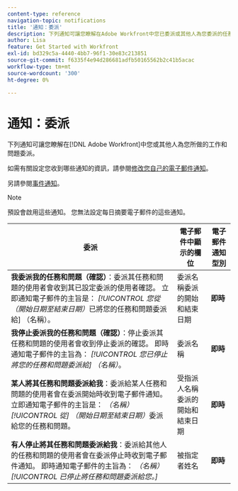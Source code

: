 ```yaml
---
content-type: reference
navigation-topic: notifications
title: '通知：委派'
description: 下列通知可讓您瞭解在Adobe Workfront中您已委派或其他人為您委派的任務和問題。
author: Lisa
feature: Get Started with Workfront
exl-id: bd329c5a-4440-4bb7-96f1-30e83c213851
source-git-commit: f6335f4e94d286681adfb50165562b2c41b5acac
workflow-type: tm+mt
source-wordcount: '300'
ht-degree: 0%

---
```


# 通知：委派

下列通知可讓您瞭解在[!DNL Adobe Workfront]中您或其他人為您所做的工作和問題委派。

如需有關設定您收到哪些通知的資訊，請參閱[修改您自己的電子郵件通知](activate-or-deactivate-your-own-event-notifications.md)。

另請參閱[事件通知](event-notifications.md)。

>[!NOTE]
>
>預設會啟用這些通知。 您無法設定每日摘要電子郵件的這些通知。

| 委派 | 電子郵件中顯示的欄位 | 電子郵件通知型別 |
|------------------------------------------------------------------------------------------------------------------------------------------------------------------------------------------------------------------------------------------------------------------------------------------------|-----------------------------------------------------|----------------------------|
| **我委派我的任務和問題（確認）**：委派其任務和問題的使用者會收到其已設定委派的使用者確認。 立即通知電子郵件的主旨是： *[!UICONTROL 您從（開始日期至結束日期）*&#x200B;已將您的任務和問題委派給] （名稱）。 | 委派名稱委派的開始和結束日期 | **即時** |
| **我停止委派我的任務和問題（確認）**：停止委派其任務和問題的使用者會收到停止委派的確認。 即時通知電子郵件的主旨為： *[!UICONTROL 您已停止將您的任務和問題委派給] （名稱）*。 | 委派名稱 | **即時** |
| **某人將其任務和問題委派給我**：委派給某人任務和問題的使用者會在委派開始時收到電子郵件通知。 立即通知電子郵件的主旨是： *（名稱） [!UICONTROL 從] （開始日期至結束日期）*&#x200B;委派給您的任務和問題。 | 受指派人名稱委派的開始和結束日期 | **即時** |
| **有人停止將其任務和問題委派給我**：委派給其他人的任務和問題的使用者會在委派停止時收到電子郵件通知。 即時通知電子郵件的主旨為： *（名稱） [!UICONTROL 已停止將任務和問題委派給您。]* | 被指定者姓名 | **即時** |
